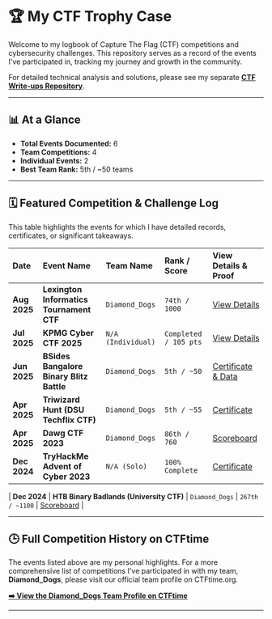 # 🏆 My CTF Trophy Case

Welcome to my logbook of Capture The Flag (CTF) competitions and cybersecurity challenges. This repository serves as a record of the events I've participated in, tracking my journey and growth in the community.

For detailed technical analysis and solutions, please see my separate **[CTF Write-ups Repository](https://github.com/your-username/ctf-writeups)**.

---

## 📊 At a Glance

- **Total Events Documented:** 6
- **Team Competitions:** 4
- **Individual Events:** 2
- **Best Team Rank:** 5th / ~50 teams

---

## 🗓️ Featured Competition & Challenge Log

This table highlights the events for which I have detailed records, certificates, or significant takeaways.

| Date       | Event Name                               | Team Name        | Rank / Score         | View Details & Proof                                          |
| :--------- | :--------------------------------------- | :--------------- | :------------------- | :------------------------------------------------------------ |
| **Aug 2025** | **Lexington Informatics Tournament CTF** | `Diamond_Dogs`   | `74th / 1000`        | [View Details](./2025-LIT-CTF/README.md)        
| **Jul 2025** | **KPMG Cyber CTF 2025**                  | `N/A (Individual)`| `Completed / 105 pts`| [View Details](./2025-KPMG-CTF/README.md)                     |
| **Jun 2025** | **BSides Bangalore Binary Blitz Battle** | `Diamond_Dogs`   | `5th / ~50`          | [Certificate & Data](./2025-BSides-Bangalore/README.md)       |
| **Apr 2025** | **Triwizard Hunt (DSU Techflix CTF)**    | `Diamond_Dogs`   | `5th / ~55`          | [Certificate](./2025-DSU-TriwizardHunt/README.md)             |
| **Apr 2025** | **Dawg CTF 2023**                        | `Diamond_Dogs` | `86th / 760`         | [Scoreboard](./2025-DawgCTF-UMBC/README.md)                        |
| **Dec 2024** | **TryHackMe Advent of Cyber 2023**       | `N/A (Solo)`     | `100% Complete`      | [Certificate](./2024-THM-AdventOfCyber/README.md)             |

| **Dec 2024** | **HTB Binary Badlands (University CTF)** | `Diamond_Dogs` | `267th / ~1100`      | [Scoreboard](./2024-HTB-UniversityCTF-BinaryBadlandsREADME.md)             |

---

## 🕒 Full Competition History on CTFtime

The events listed above are my personal highlights. For a more comprehensive list of competitions I've participated in with my team, **Diamond_Dogs**, please visit our official team profile on CTFtime.org.

**[➡️ View the Diamond_Dogs Team Profile on CTFtime](https://ctftime.org/team/378344)**

---
